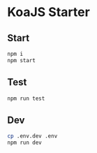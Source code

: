 # KoaJS Starter

## Start

```bash
npm i
npm start
```

## Test

```bash
npm run test
```

## Dev

```bash
cp .env.dev .env
npm run dev
```
